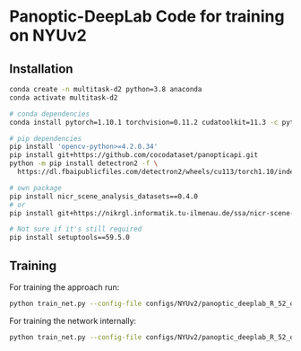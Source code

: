 # Panoptic-DeepLab Code for training on NYUv2

## Installation
```bash
conda create -n multitask-d2 python=3.8 anaconda
conda activate multitask-d2

# conda dependencies
conda install pytorch=1.10.1 torchvision=0.11.2 cudatoolkit=11.3 -c pytorch

# pip dependencies
pip install 'opencv-python>=4.2.0.34'
pip install git+https://github.com/cocodataset/panopticapi.git
python -m pip install detectron2 -f \
  https://dl.fbaipublicfiles.com/detectron2/wheels/cu113/torch1.10/index.html

# own package
pip install nicr_scene_analysis_datasets==0.4.0
# or
pip install git+https://nikrgl.informatik.tu-ilmenau.de/ssa/nicr-scene-analysis-datasets@d2

# Not sure if it's still required
pip install setuptools==59.5.0
```

## Training
For training the approach run:
```bash
python train_net.py --config-file configs/NYUv2/panoptic_deeplab_R_52_os16_mg124_poly_200k_bs64_crop_640_640_coco_dsconv.yaml
```
For training the network internally:
```bash
python train_net.py --config-file configs/NYUv2/panoptic_deeplab_R_52_os16_mg124_poly_200k_bs64_crop_640_640_coco_dsconv.yaml DATASETS.BASE_PATH /datasets_nas/slurm_unpacked/nicr-scene-analysis-datasets-nyuv2-v030
```
